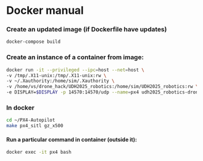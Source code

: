 # Docker manual

### Create an updated image (if Dockerfile have updates)

```bash
docker-compose build
```

### Create an instance of a container from image:
``` bash
docker run -it --privileged --ipc=host --net=host \
-v /tmp/.X11-unix:/tmp/.X11-unix:rw \
-v ~/.Xauthority:/home/sim/.Xauthority \
-v /home/vs/drone_hack/UDH2025_robotics:/home/sim/UDH2025_robotics:rw \
-e DISPLAY=$DISPLAY -p 14570:14570/udp --name=px4 udh2025_robotics-drone_sim:latest bash
```


### In docker 

``` bash
cd ~/PX4-Autopilot
make px4_sitl gz_x500
```

#### Run a particular command in container (outside it):
``` bash
docker exec -it px4 bash
```